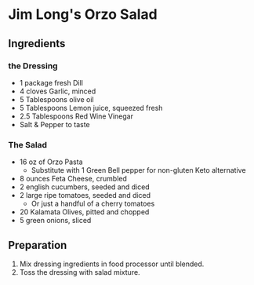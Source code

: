 # Jim Long's Orzo Salad

## Ingredients

### the Dressing

- 1 package fresh Dill
- 4 cloves Garlic, minced
- 5 Tablespoons olive oil
- 5 Tablespoons Lemon juice, squeezed fresh
- 2.5 Tablespoons Red Wine Vinegar
- Salt \& Pepper to taste

### The Salad

- 16 oz of Orzo Pasta 
    * Substitute with 1 Green Bell pepper for non-gluten Keto alternative 
- 8 ounces Feta Cheese, crumbled
- 2 english cucumbers, seeded and diced
- 2 large ripe tomatoes, seeded and diced
    * Or just a handful of a cherry tomatoes
- 20 Kalamata Olives, pitted and chopped
- 5 green onions, sliced

## Preparation

1. Mix dressing ingredients in food processor until blended.
2. Toss the dressing with salad mixture.

